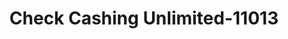 ---
f_zip-code: 34116
f_state-code: FL
title: Check Cashing Unlimited-11013
f_phone: 239-353-4005
f_city-only: Naples
f_address: 5547 Golden Gate Parkway Naples
f_location-unique-id: '11013'
slug: check-cashing-unlimited-11013
updated-on: '2024-05-30T13:46:58.046Z'
created-on: '2024-05-30T13:36:59.803Z'
published-on: '2024-05-30T13:54:32.469Z'
f_city-state: cms/city/naples-fl.md
f_company: cms/company/check-cashing-unlimited.md
f_state: cms/state/florida.md
layout: '[payday-loan].html'
tags: payday-loan
---